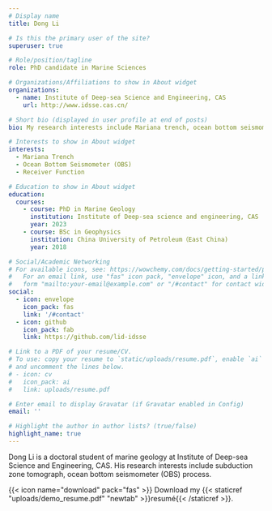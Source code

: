 ```yaml
---
# Display name
title: Dong Li

# Is this the primary user of the site?
superuser: true

# Role/position/tagline
role: PhD candidate in Marine Sciences

# Organizations/Affiliations to show in About widget
organizations:
  - name: Institute of Deep-sea Science and Engineering, CAS
    url: http://www.idsse.cas.cn/

# Short bio (displayed in user profile at end of posts)
bio: My research interests include Mariana trench, ocean bottom seismometer, and receiver function.

# Interests to show in About widget
interests:
  - Mariana Trench
  - Ocean Bottom Seismometer (OBS)
  - Receiver Function

# Education to show in About widget
education:
  courses:
    - course: PhD in Marine Geology
      institution: Institute of Deep-sea science and engineering, CAS
      year: 2023
    - course: BSc in Geophysics
      institution: China University of Petroleum（East China) 
      year: 2018

# Social/Academic Networking
# For available icons, see: https://wowchemy.com/docs/getting-started/page-builder/#icons
#   For an email link, use "fas" icon pack, "envelope" icon, and a link in the
#   form "mailto:your-email@example.com" or "/#contact" for contact widget.
social:
  - icon: envelope
    icon_pack: fas
    link: '/#contact'
  - icon: github
    icon_pack: fab
    link: https://github.com/lid-idsse

# Link to a PDF of your resume/CV.
# To use: copy your resume to `static/uploads/resume.pdf`, enable `ai` icons in `params.toml`,
# and uncomment the lines below.
# - icon: cv
#   icon_pack: ai
#   link: uploads/resume.pdf

# Enter email to display Gravatar (if Gravatar enabled in Config)
email: ''

# Highlight the author in author lists? (true/false)
highlight_name: true
---
```


Dong Li is a doctoral student of marine geology at Institute of Deep-sea Science and Engineering, CAS. His research interests include subduction zone tomograph, ocean bottom seismometer (OBS) process.

{{< icon name="download" pack="fas" >}} Download my {{< staticref "uploads/demo_resume.pdf" "newtab" >}}resumé{{< /staticref >}}.
